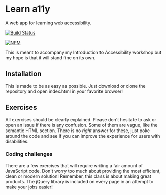 # Learn a11y

A web app for learning web accessibility.

[![Build Status](https://travis-ci.org/jkup/learn-a11y.svg?branch=master)](https://travis-ci.org/jkup/learn-a11y)

[![NPM](https://nodei.co/npm/learn-a11y.png?downloads=true&downloadRank=true&stars=true)](https://nodei.co/npm/learn-a11y/)

This is meant to accompany my Introduction to Accessibility workshop but my hope is that it will stand fine on its own.

## Installation

This is made to be as easy as possible. Just download or clone the repository and open index.html in your favorite browser!

## Exercises

All exercises should be clearly explained. Please don't hesitate to ask or open an issue if there is any confusion. Some of them are vague, like the semantic HTML section. There is no *right* answer for these, just poke around the code and see if you can improve the experience for users with disabilities.

### Coding challenges

There are a few exercises that will require writing a fair amount of JavaScript code. Don't worry too much about providing the most efficient, clean or modern solution! Remember, this class is about making great products. The jQuery library is included on every page in an attempt to make your jobs easier!
